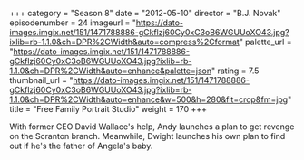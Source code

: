 +++
category = "Season 8"
date = "2012-05-10"
director = "B.J. Novak"
episodenumber = 24
imageurl = "https://dato-images.imgix.net/151/1471788886-gCkflzj60Cy0xC3oB6WGUUoXO43.jpg?ixlib=rb-1.1.0&ch=DPR%2CWidth&auto=compress%2Cformat"
palette_url = "https://dato-images.imgix.net/151/1471788886-gCkflzj60Cy0xC3oB6WGUUoXO43.jpg?ixlib=rb-1.1.0&ch=DPR%2CWidth&auto=enhance&palette=json"
rating = 7.5
thumbnail_url = "https://dato-images.imgix.net/151/1471788886-gCkflzj60Cy0xC3oB6WGUUoXO43.jpg?ixlib=rb-1.1.0&ch=DPR%2CWidth&auto=enhance&w=500&h=280&fit=crop&fm=jpg"
title = "Free Family Portrait Studio"
weight = 170
+++

With former CEO David Wallace's help, Andy launches a plan to get revenge on the Scranton branch. Meanwhile, Dwight launches his own plan to find out if he's the father of Angela's baby.